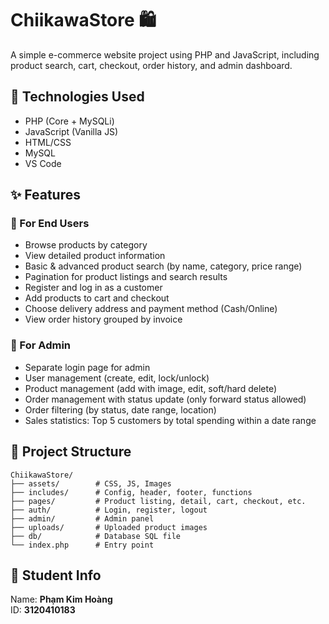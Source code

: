 # ChiikawaStore 🛍️

A simple e-commerce website project using PHP and JavaScript, including product search, cart, checkout, order history, and admin dashboard.

## 🔧 Technologies Used
- PHP (Core + MySQLi)
- JavaScript (Vanilla JS)
- HTML/CSS
- MySQL
- VS Code

## ✨ Features

### 👥 For End Users
- Browse products by category
- View detailed product information
- Basic & advanced product search (by name, category, price range)
- Pagination for product listings and search results
- Register and log in as a customer
- Add products to cart and checkout
- Choose delivery address and payment method (Cash/Online)
- View order history grouped by invoice

### 🔐 For Admin
- Separate login page for admin
- User management (create, edit, lock/unlock)
- Product management (add with image, edit, soft/hard delete)
- Order management with status update (only forward status allowed)
- Order filtering (by status, date range, location)
- Sales statistics: Top 5 customers by total spending within a date range

## 📁 Project Structure
```plaintext
ChiikawaStore/
├── assets/        # CSS, JS, Images
├── includes/      # Config, header, footer, functions
├── pages/         # Product listing, detail, cart, checkout, etc.
├── auth/          # Login, register, logout
├── admin/         # Admin panel
├── uploads/       # Uploaded product images
├── db/            # Database SQL file
└── index.php      # Entry point
```

## 👤 Student Info
Name: **Phạm Kim Hoàng**  
ID: **3120410183**